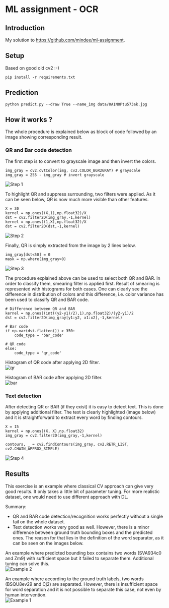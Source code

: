 # ML assignment - OCR

## Introduction

My solution to https://github.com/mindee/ml-assignment.


## Setup

Based on good old cv2 :-)
```
pip install -r requirements.txt
```


## Prediction

```
python predict.py --draw True --name_img data/0A1NOPtu573ak.jpg
```


## How it works ?

The whole procedure is explained below as block of code followed by an image showing corresponding result.


### QR and Bar code detection


The first step is to convert to grayscale image and then invert the colors.
```
img_gray = cv2.cvtColor(img, cv2.COLOR_BGR2GRAY) # grayscale
img_gray = 255 - img_gray # invert grayscale
```
![Step 1](data/steps/step1.jpg)

To highlight QR and suppress surrounding, two filters were applied.
As it can be seen below, QR is now much more visible than other features.
```
X = 30
kernel = np.ones((X,1),np.float32)/X
dst = cv2.filter2D(img_gray,-1,kernel)
kernel = np.ones((1,X),np.float32)/X
dst = cv2.filter2D(dst,-1,kernel)
```
![Step 2](data/steps/step2.jpg)


Finally, QR is simply extracted from the image by 2 lines below.
```
img_gray[dst<50] = 0
mask = np.where(img_gray>0)
```
![Step 3](data/steps/step3.jpg)

The procedure explained above can be used to select both QR and BAR. In order to classify them,
smearing filter is applied first. Result of smearing is represented with histograms for both cases.
One can clearly see the difference in distribution of colors and this difference, i.e. color variance has been used to classify QR and BAR code.

```
# Difference between QR and BAR
kernel = np.ones((int((y2-y1)/2),1),np.float32)/(y2-y1)/2
dst = cv2.filter2D(img_gray[y1:y2, x1:x2],-1,kernel) 

# Bar code
if np.var(dst.flatten()) > 350:
    code_type = 'bar_code'

# QR code
else:
    code_type = 'qr_code'
```
Histogram of QR code after applying 2D filter.   
![qr](data/steps/qr.png)

Histogram of BAR code after applying 2D filter.  
![bar](data/steps/bar.png)


### Text detection

After detecting QR or BAR (if they exist) it is easy to detect text. This is done by applying
additional filter. The text is clearly highlighted (image below) and it is straightforward to extract
every word by finding contours.

```
X = 15
kernel = np.ones((X, X),np.float32)
img_gray = cv2.filter2D(img_gray,-1,kernel)

contours, _ = cv2.findContours(img_gray, cv2.RETR_LIST, cv2.CHAIN_APPROX_SIMPLE)
```

![Step 4](data/steps/step4.jpg)


## Results

This exercise is an example where classical CV approach can give very good results. It only takes a little bit of parameter tuning. For more realistic dataset, one would need to use different approach with DL.
 
Summary:
- QR and BAR code detection/recognition works perfectly without a single fail on the whole dataset.  
- Text detection works very good as well. However, there is a minor difference between
ground truth bounding boxes and the predicted ones. The reason for that lies in the definition
of the word separator, as it can be seen on the images below. 

An example where predicted bounding box contains two words (SVA934c0 and Zm9) with sufficient space but it failed to separate them. Additional tuning can solve this.   
![Example 2](data/results/LVO4IATd5toqoi.jpg)

An example where according to the ground truth labels, two words (BSQU8ev29 and Cj2) are separated. However, there is insufficient space for word separation and it is not possible to separate this case, not even by human intervention.  
![Example 1](data/results/K3XNE2Cr2rq7s2.jpg)
